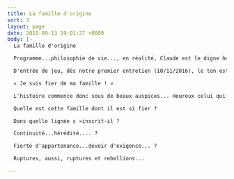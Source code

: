 ```yaml
---
title: La famille d'origine
sort: 3
layout: page
date: 2018-09-13 19:01:27 +0000
body: |-
  La famille d'origine

  Programme...philosophie de vie..., en réalité, Claude est le digne héritier d'une lignée de créateurs, d'innovateurs, de chercheurs.

  D'entrée de jeu, dès notre premier entretien (10/11/2016), le ton est donné.

  « Je suis fier de ma famille ! »

  L'histoire commence donc sous de beaux auspices... Heureux celui qui peut fonder sa vie sur cette conviction (intime et profonde chez Claude)... !

  Quelle est cette famille dont il est si fier ?

  Dans quelle lignée s »inscrit-il ?

  Continuité...hérédité.... ?

  Fierté d'appartenance...devoir d'exigence... ?

  Ruptures, aussi, ruptures et rebellions...

---
```

